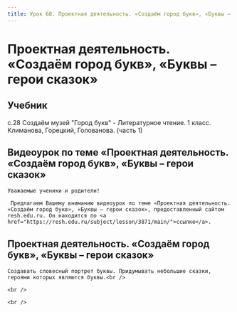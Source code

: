 ```yaml
---
title: Урок 68. Проектная деятельность. «Создаём город букв», «Буквы – герои сказок»
---
```


# Проектная деятельность. «Создаём город букв», «Буквы – герои сказок»

## Учебник

с.28 Создаём музей "Город букв" - Литературное чтение. 1 класс. Климанова, Горецкий, Голованова. (часть 1)

## Видеоурок по теме «Проектная деятельность. «Создаём город букв», «Буквы – герои сказок»

<p>
	Уважаемые ученики и родители!  
</p>
<p>
	 Предлагаем Вашему вниманию видеоурок по теме «Проектная деятельность. «Создаём город букв», «Буквы – герои сказок», предоставленный сайтом resh.edu.ru. Он находится по <a href="https://resh.edu.ru/subject/lesson/3871/main/">ссылке</a>.
</p>

## Проектная деятельность. «Создаём город букв», «Буквы – герои сказок»

<p>
	Создавать словесный портрет буквы. Придумывать небольшие сказки, героями которых являются буквы.<br />
</p>
<p>
	<br />
</p>
<p>
	<br />
</p>
